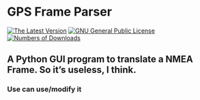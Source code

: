 # GPS Frame Parser
[![The Latest Version](https://img.shields.io/github/v/release/Useless-Projects/GPS-Frame-Parser?display_name=tag&label=Version%3A&logo=python&logoColor=%23fece3e&style=plastic)](https://github.com/Useless-Projects/GPS-Frame-Parser/releases/latest)
[![GNU General Public License](https://img.shields.io/github/license/Useless-Projects/GPS-Frame-Parser?label=License%3A&logo=GNU&style=plastic)](https://github.com/Useless-Projects/GPS-Frame-Parser/blob/609b5935fc5d002a95c57f1b2fdee8be987413f7/LICENSE)
[![Numbers of Downloads](https://img.shields.io/github/downloads/Useless-Projects/GPS-Frame-PArser/total?label=Downloads%3A&style=plastic)](https://github.com/Useless-Projects/GPS-Frame-Parser/releases/latest)
##  A Python GUI program to translate a NMEA Frame. So it’s useless, I think.
### **Use can use/modify it**
